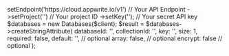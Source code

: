 <?php

use Appwrite\Client;
use Appwrite\Services\Databases;

$client = (new Client())
    ->setEndpoint('https://cloud.appwrite.io/v1') // Your API Endpoint
    ->setProject('<YOUR_PROJECT_ID>') // Your project ID
    ->setKey('<YOUR_API_KEY>'); // Your secret API key

$databases = new Databases($client);

$result = $databases->createStringAttribute(
    databaseId: '<DATABASE_ID>',
    collectionId: '<COLLECTION_ID>',
    key: '',
    size: 1,
    required: false,
    default: '<DEFAULT>', // optional
    array: false, // optional
    encrypt: false // optional
);